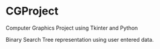 # CGProject
Computer Graphics Project using Tkinter and Python

Binary Search Tree representation using user entered data.
